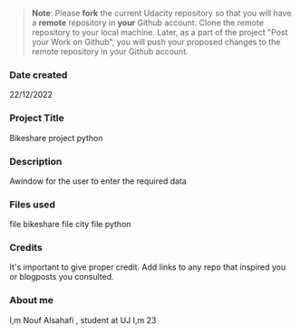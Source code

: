 >**Note**: Please **fork** the current Udacity repository so that you will have a **remote** repository in **your** Github account. Clone the remote repository to your local machine. Later, as a part of the project "Post your Work on Github", you will push your proposed changes to the remote repository in your Github account.

### Date created
22/12/2022

### Project Title
Bikeshare project
python


### Description
Awindow for the user to enter the required data

### Files used
file bikeshare
file city
file python


### Credits
It's important to give proper credit. Add links to any repo that inspired you or blogposts you consulted.
### About me
I,m Nouf Alsahafi , student at UJ
I,m 23 

